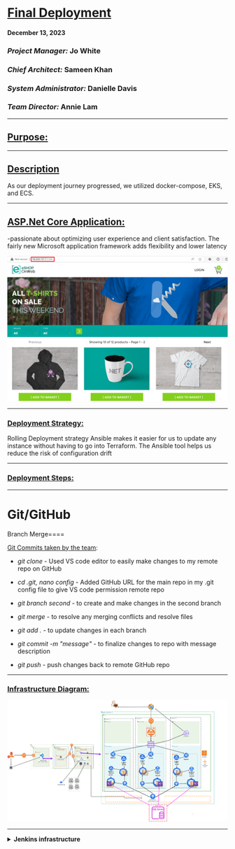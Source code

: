 
# <ins>Final Deployment</ins>

#### December 13, 2023

### *Project Manager:* Jo White
### *Chief Architect:* Sameen Khan
### *System Administrator:* Danielle Davis
### *Team Director:* Annie Lam

_______________________________________________________
## <ins>Purpose:</ins>

_________________________________________________________________

## <ins>Description</ins>

As our deployment journey progressed, we utilized docker-compose, EKS, and ECS. 
_____________________________________________________________

## <ins>ASP.Net Core Application:</ins>

-passionate about optimizing user experience and client satisfaction. The fairly new Microsoft application framework adds flexibility and lower latency 

![app](Images/Deployed_Dockers_Agent.png)

_____________________________________________________________

### <ins>Deployment Strategy:</ins>

Rolling Deployment strategy
Ansible makes it easier for us to update any instance without having to go into Terraform. The Ansible tool helps us reduce the risk of configuration drift


________________________________________________________________________

### <ins>Deployment Steps:</ins>

__________________________________________________________

# Git/GitHub
Branch
Merge====

<ins>Git Commits taken by the team</ins>:

* *git clone* - Used VS code editor to easily make changes to my remote repo on GitHub

* *cd .git, nano config* - Added GitHub URL for the main repo in my .git config file to give VS code permission remote repo

* *git branch second* - to create and make changes in the second branch 

* *git merge* - to resolve any merging conflicts and resolve files 

* *git add .*  - to update changes in each branch

* *git commit -m "message"* - to finalize changes to repo with message description

* *git push* - push changes back to remote GitHub repo

_______________________________________________________________________________________________________

### <ins>Infrastructure Diagram:</ins>

![infrastructure](Images/FinalDiagram.png)
_____________________________________________________________

<details>
  <summary><strong>Jenkins infrastructure</strong></summary>
        
•	1 Subnet with one instance for the Jenkins Manager

•	1 Subnet with three instances, that can be detached from the igw and attached to the nat gateway to make it private

        •	1 instance for Jenkins agent, where Docker and Docker-compose are installed to build the Docker images for the frontend and the backend
        
        •	1 instance for Jenkins agent, where Terraform is installed to create the application infrastructure
        
        •	1 instance for Jenkins agent, where Kubectl is installed to create the Kubernetes infrastructure and deploy the application to EKS
<details>
<details>
  <summary><strong>Application infrastructure [.tf](path to file)</strong></summary>

•	1 VPC *(avoids any network conflicts, flexible network design, & isolates EKS cluster from other resources in AWS account)*

•	3 Availability Zones

•	1 Private Subnet and 1 Public Subnet in each Availability Zones

<details>

<details>
  <summary><strong>Kubernetes infrastructure [.tf](path to file)</strong></summary>

•	1 EKS Cluster

•	Kubernetes API in the Infrastructure Control Plane

•	1 node in each Private Subnets:  

•	In each of the nodes:

        •	kubelet
        
        •	application layer pod/container (deployment)
        
        •	application service
        
        •	web layer pod/container (deployment)
        
        •	web service
        
        •	ingress
        
•	In one of the Public Subnets:  

        •	pplication Load Balancer
        
•	1 Private Subnet and 1 Public Subnet in each Availability Zones

<details>
<details>  
  <summary><strong>Kubernetes infrastructure [.tf](path to file)</strong></summary>

•	1 VPC *(avoids any network conflicts, flexible network design, & isolates EKS cluster from other resources in AWS account)*
<details>
<details>
  <summary><strong>ECS infrastructure [.tf](path to file) [.tf](path to file)</strong></summary>

•	1 VPC *(avoids any network conflicts, flexible network design, & isolates EKS cluster from other resources in AWS account)*

<details>
___________________________________________________________________________________________________________________________


Dockerfiles:</ins>**

**</ins>The [Dockerfile](Dockerfile.frontend)</ins> under Web files contain the frontend image:**

•	The image contains the dependencies for the default kestel web server that comes within the ASP.Net Core application code.



______________________________________________________________________________________________________
**<ins>The [Dockerfile](Dockerfile.backend)</ins> under API files contain the backend image:**

•	The image contains an ASP.Net Core REST API and its pip dependencies. 

added  the stress command to stress test our server 



_________________________________________________________________________________________________________________


**<ins>Provided AWS & Docker credentials for Jenkins:</ins>**

**For AWS:**

•	The ```Deploy to EKS``` stage in the Jenkins pipeline needs AWS credentials to execute the ```kubectl apply``` that creates the Kubernetes objects in our EKS cluster. The AWS access key and secret keys are stored as secret text in the Jenkins credentials utility. The credentials are then called by the Jenkinsfile and passed to the ```kubectl``` command in the Jenkinsfile.

Jenkins needs our AWS credentials to create our infrastructure through the terraform agent


**For Docker:**

•	The Jenkins pipeline needs credentials from the Docker Hub where the images for the frontend and backend are publicly stored so other developers can access it in the future. The Jenkinsfile build stages use the Docker Hub username and token to login to Docker Hub and push the built image to the repository.

•	Provisioned the agent nodes: The nodes for our cluster are provisioned in the private subnets as a measure of security. Neither the frontend or backend pods are directly accessible. The frontend ingress receives traffic only through the load balancer. The frontend containers access the backend through the backend service. 


_____________________________________


Docker-compose Jenkinsfile:

___________________________________________________________

ECS Jenkinsfile:

_______________________________________________________



EKS Jenkinsfile:

**<ins>Configured *staging environment* with [Jenkins infrastructure](main.tf) and CI/CD pipeline stages with [Jenkinsfiles](Jenkinsfile):</ins>**

**[Jenkins](jenkins-deadsnakes2.sh) manager server:** Installed with Jenkins. This main server sends the necessary build scripts and files to each agent/virtual machine reducing resource contention and configuration drift.

**<ins>Stage: Environment variables:</ins>**

*DOCKERHUB_CREDENTIALS** *(to connect Jenkins pipeline to our docker image storage tool to create/run containers created for deployment)

*AWS_EKS_CLUSTER_NAME** (so that our application could deploy to our pre-existing cluster environment in our private network)
        
*AWS_EKS_REGION** (to create cluster in us-east-1 region)*
        
*KUBE_MANIFESTS_DIR** (to direct EKS commands to deploy using the yaml files in this directory)*

**<ins>Stages: *Build backend* & *Build frontend*:</ins>**

**[Docker](dockeragent2.sh) agent server:** The docker agent receives the job execution request from the main server when our pipeline initiates when the Docker build stages are triggered through Jenkins when we select “Build Now”: 

 *Docker build* to create images described within our Docker files for the application’s front-end and back-end.

 *Docker login* to provide access to our Docker Hub account which is instrumental in connecting our application image to our Kubernetes pods/containers.

 *Docker push* to push the latest image version back to Docker Hub so that our changes to our main repo are reflected correctly in our application code.

**<ins>Stage: Deploy to EKS:</ins>**

**<ins>Manually configured Cluster and node groups from [EKS](eks-jre.sh) agent server:</ins>** 

•	The EKS agent server triggers the necessary job to *Deploy* when triggered in the Jenkins pipeline. It also acts as the bastion host and as a gateway or entry point into our private network where our EKS cluster = *eksctl create cluster DepCluster9 --vpc-private-subnets=”pri_subnet,pri_subnet”  --vpc-public-subnets=”pub_subnet,pub_subnet” --without-nodegroup* and node groups were provisioned separately in order to customize out node groups =  * eksctl create nodegroup --cluster DepCluster9 --node-type t2.medium --nodes 2*.

•	I also manually configured the ALB controller for traffic management and the CloudWatch agent on the server for monitoring (explained further below).

**<ins>Stage: Slack notification:</ins>**

*<ins>Found documentation on the Slack API and utilizing a webhook URL to broadcast messages to the team on our designated Slack channel:</ins>*

•	For Slack access on Jenkins: Configured credentials as a “secret text” like how we enter our AWS keys. Defined and set variables for slack webhook URL within Jenkinsfile to avoid directly hard coding and leaking our URL onto GitHub again. 


______________________________________________________________



**<ins>Kubernetes manifest:</ins>**

<ins>The Kubernetes objects that are included in the EKS Cluster are an ingress, 2 services, and 2 deployments for each node:</ins>

•	The [ingress.yaml](/KUBE_MANIFEST/ingress.yaml) defines the ingress that received traffic from the load balancer and allows it into the node. 

<ins>The [service.yaml](/KUBE_MANIFEST/service.yaml) includes the services for both the backend and frontend. Each service forwards traffic to the respective frontend and backend containers defined in the deployment.yaml:</ins>

- The frontend service depends on the API to target the traffic from the load balancer  
    

* EKS takes care of many services necessary for our application to work including our target zones so that our ALB gets automatically directed to the ones opened in our services:

![target](Images/targetgroup.png)
    
<ins>The [deployment.yaml](/KUBE_MANIFEST/deployment.yaml) defines the configurations for the containers based on the backend and frontend images:</ins>

- The frontend image is configured to point to the backend service ``` "proxy": "http://d9-backend-service-nodeport:8000" ```

_________________________________________________________________________________________________________



**<ins>Access to Application:</ins>**

* Provided permission to my AWS account to interact with our cluster through *OpenID*

* Added new tags: the key being: “kubernetes.io/role/elb” and the value: “1” so that  Kubernetes could identify the suitability of our public subnets to host our application load balancer. 

* Downloaded iampolicy.json file in our EKS cluster to define what is allowable and what isn’t when accessing our application. 

* Downloaded “AWSLoadBalancerControllerIAMPolicy to give permission to my cluster to use my ALB controller.

* Create a service account that is used to control access to our ingress controller to interact with our ALB in our EKS cluster.

* Created certificate manager to secure the traffic from clients and associated ingress (incoming traffic) controller with the associated domain name that will be created to access our application through the load balancer.

* List of polocies under the AWSLoadBalancerControllerRole on our worker nodes (2 instances configured to spin back up if ever terminated:
![policies](Images/iamroles.png)

 ______________________________________________________________________________________________________
**<ins> Configured ALB controller:</ins>**

•	Downloaded v2_4_5_full.yaml file from GitHub: 
```wget https://github.com/kubernetes-sigs/aws-load-balancer-controller/releases/download/v2.4.5/v2_4_5_full.yaml``` which acts as our *IngressClass.yaml* file to define the ingress controller we’re creating to handle the ALB controller resource to balance traffic load. *changed cluster name to our EKS cluster*

•	Configure the Kubernetes ingressclass.yaml file to our cluster by running: ```kubectl apply -f v2_4_5_full.yaml```

•	Lasty, I ran: ```kubectl apply -k "github.com/aws/eks-charts/stable/aws-load-balancer-controller/crds"``` to apply Kubernetes resources that we download from an ingressclass.yaml file with pre-configured resource definitions so that AWS can manage the resources necessary to run the ALB efficiently.

![cw](Images/load_balancer.png)</ins>

______________________________________________________________________________________________________
**<ins>Installed cloudwatch agent:</ins>** 

*<ins>Found documentation for easy installation on AWS:</ins>*

•	The following command attaches a role policy to my cluster by updating the policies under my IAM role to include the *CloudWatchAgentServerPolicy*:
  
```aws iam attach-role-policy \--role-name *name of IAM policy on worker-nodes* \ --policy-arn arn:aws:iam::aws:policy/CloudWatchAgentServerPolicy```

* <ins>The following command installs the necessary add-on for CloudWatch monitoring to observe and function properly:</ins>*

```aws eks create-addon --cluster-name * pre-existing cluster-name* --addon-name amazon-cloudwatch-observability```

Purpose


Cloudwatch log groups:
![cw](Images/cloudwatchlogs.png)

## <ins>Issues</ins>


503 errors when trying to deploy the application within EKS and ECS clusters. 
Connecting to an application load balancer


__________________________________________________________
_______________________________________________________________________
## <ins>Budget</ins>

_________________________________________________________


**<ins>Conclusion</ins>**


________________________________________________________________________________________________

**<ins>Optimization</ins>**

Fault tolerance: Multiple AZ’s
Resiliency: Private subnets
Scalability: Ansible
High throughput: Route 53, 






